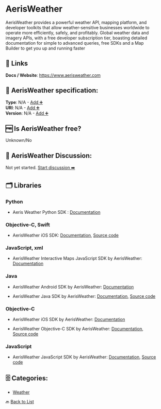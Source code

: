 # AerisWeather
AerisWeather provides a powerful weather API, mapping platform, and developer toolkits that allow weather-sensitive businesses worldwide to operate more efficiently, safely, and profitably. Global weather data and imagery APIs, with a free developer subscription tier, boasting detailed documentation for simple to advanced queries, free SDKs and a Map Builder to get you up and running faster

##  🔗 Links
**Docs / Website**: https://www.aerisweather.com

## 🧬 AerisWeather specification:
**Type**: N/A - [Add ➕](https://github.com/apis-list/apis-list/edit/main/apis-list.yaml)  
**URI**: N/A - [Add ➕](https://github.com/apis-list/apis-list/edit/main/apis-list.yaml)  
**Version**: N/A - [Add ➕](https://github.com/apis-list/apis-list/edit/main/apis-list.yaml)

## 🆓 Is AerisWeather free?
 Unknown/No 

## 💬 AerisWeather Discussion:
Not yet started. [Start discussion ➡️](https://github.com/apis-list/apis-list/discussions/new)

## 🗂️ Libraries
### Python
- Aeris Weather Python SDK : [Documentation](https://www.aerisweather.com/support/docs/toolkits/aeris-python-sdk/)

### Objective-C, Swift
- AerisWeather iOS SDK: [Documentation](https://www.aerisweather.com/support/docs/toolkits/aeris-ios-sdk/), [Source code](https://github.com/aerisweather/Aeris-iOS-Library)

### JavaScript, xml
- AerisWeather Interactive Maps JavaScript SDK by AerisWeather: [Documentation](http://www.aerisweather.com/support/docs/toolkits/aeris-interactive-maps/)

### Java
- AerisWeather Android SDK by AerisWeather: [Documentation](https://github.com/aerisweather/AerisAndroidSDK)

- AerisWeather Java SDK by AerisWeather: [Documentation](http://www.aerisweather.com/support/docs/toolkits/aeris-android-sdk/), [Source code](https://github.com/aerisweather/AerisAndroidLibrary)

### Objective-C
- AerisWeather iOS SDK by AerisWeather: [Documentation](https://github.com/aerisweather/Aeris-iOS-Library)

- AerisWeather Objective-C SDK by AerisWeather: [Documentation](http://www.aerisweather.com/support/docs/toolkits/), [Source code](https://github.com/aerisweather/Aeris-iOS-Library)

### JavaScript
- AerisWeather JavaScript SDK by AerisWeather: [Documentation](http://www.aerisweather.com/support/docs/toolkits/aeris-js-sdk/), [Source code](https://github.com/aerisweather/aerisjs)


## 🗄️ Categories:
- [Weather](https://github.com/apis-list/apis-list#weather-)

🔙  [Back to List](https://github.com/apis-list/apis-list)
